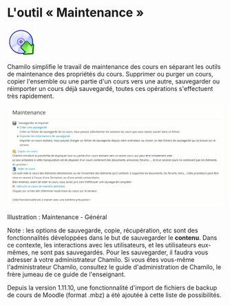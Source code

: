 # L'outil « Maintenance »

![](../../.gitbook/assets/backup.png)

Chamilo simplifie le travail de maintenance des cours en séparant les outils de maintenance des propriétés du cours. Supprimer ou purger un cours, copier l'ensemble ou une partie d'un cours vers une autre, sauvegarder ou réimporter un cours déjà sauvegardé, toutes ces opérations s'effectuent très rapidement.

![](../../.gitbook/assets/image272%20%281%29.png)

Illustration : Maintenance - Général

Note : les options de sauvegarde, copie, récupération, etc sont des fonctionnalités développées dans le but de sauvegarder le **contenu**. Dans ce contexte, les interactions avec les utilisateurs, et les utilisateurs eux-mêmes, ne sont pas sauvegardés. Pour les sauvegarder, il faudra vous adresser à votre administrateur Chamilo. Si vous êtes vous-même l'administrateur Chamilo, consultez le guide d'administration de Chamilo, le frère jumeau de ce guide de l'enseignant.

Depuis la version 1.11.10, une fonctionnalité d'import de fichiers de backup de cours de Moodle (format .mbz) a été ajoutée à cette liste de possibilités.

